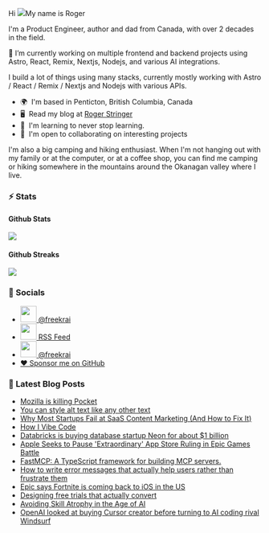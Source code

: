 Hi ![](https://user-images.githubusercontent.com/18350557/176309783-0785949b-9127-417c-8b55-ab5a4333674e.gif)My name is Roger 

I'm a Product Engineer, author and dad from Canada, with over 2 decades in the field.

🔭 I’m currently working on multiple frontend and backend projects using Astro, React, Remix, Nextjs, Nodejs, and various AI integrations. 

I build a lot of things using many stacks, currently mostly working with Astro / React / Remix / Nextjs and Nodejs with various APIs.  

* 🌍  I'm based in Penticton, British Columbia, Canada 
* 🖥️  Read my blog at [Roger Stringer](https://rogerstringer.com)
* 🧠  I'm learning to never stop learning. 
* 🤝  I'm open to collaborating on interesting projects

I'm also a big camping and hiking enthusiast. When I'm not hanging out with my family or at the computer, or at a coffee shop, you can find me camping or hiking somewhere in the mountains around the Okanagan valley where I live.

### :zap: Stats

#### Github Stats
  
![](https://github-readme-stats-knowmad.vercel.app/api?username=freekrai&show_icons=true&count_private=true)
  
#### Github Streaks 
  
![](https://github-readme-streak-stats.herokuapp.com/?user=freekrai)

### :card_index: Socials  

- <a href="https://www.github.com/freekrai" target="_blank" rel="noreferrer"><img src="https://raw.githubusercontent.com/danielcranney/readme-generator/main/public/icons/socials/github.svg" width="32" height="32" /> @freekrai</a>
- <a href="https://rogerstringer.com/rss.xml" target="_blank" rel="noreferrer"><img src="https://raw.githubusercontent.com/danielcranney/readme-generator/main/public/icons/socials/rss.svg" width="32" height="32" /> RSS Feed</a>
- <a href="https://x/freekrai" target="_blank" rel="noreferrer"><img src="https://raw.githubusercontent.com/danielcranney/readme-generator/main/public/icons/socials/twitter.svg" width="32" height="32" /> @freekrai</a>
- <a href="https://github.com/sponsors/freekrai"> ❤️ Sponsor me on GitHub</a>

### :newspaper: Latest Blog Posts

<!-- BLOG-POST-LIST:START -->
- [Mozilla is killing Pocket](https://rogerstringer.com/blog/mozilla-is-killing-pocket)
- [You can style alt text like any other text](https://rogerstringer.com/bookmarks/you-can-style-alt-text-like-any-other-text)
- [Why Most Startups Fail at SaaS Content Marketing &lpar;And How to Fix It&rpar;](https://rogerstringer.com/bookmarks/why-most-startups-fail-at-saas-content-marketing-and-how-to-fix-it)
- [How I Vibe Code](https://rogerstringer.com/blog/how-i-vibe-code)
- [Databricks is buying database startup Neon for about $1 billion](https://rogerstringer.com/blog/databricks-neon)
- [Apple Seeks to Pause &#39;Extraordinary&#39; App Store Ruling in Epic Games Battle](https://rogerstringer.com/blog/apple-appeals-app-store-ruling-epic-games)
- [FastMCP: A TypeScript framework for building MCP servers.](https://rogerstringer.com/bookmarks/fastmcp)
- [How to write error messages that actually help users rather than frustrate them](https://rogerstringer.com/bookmarks/how-to-write-error-messages-that-actually-help-users-rather-than-frustrate-them)
- [Epic says Fortnite is coming back to iOS in the US](https://rogerstringer.com/blog/fortnite-ios-apple-app-store-us-return)
- [Designing free trials that actually convert](https://rogerstringer.com/bookmarks/designing-free-trials-tips)
- [Avoiding Skill Atrophy in the Age of AI](https://rogerstringer.com/bookmarks/avoiding-skill-atrophy-in-the-age-of-ai)
- [OpenAI looked at buying Cursor creator before turning to AI coding rival Windsurf](https://rogerstringer.com/blog/openai-looked-at-cursor-before-considering-deal-with-rival-windsurf)
<!-- BLOG-POST-LIST:END -->

<!--
#### Top Languages 
![](https://github-readme-stats-knowmad.vercel.app/api/top-langs/?username=freekrai&hide=null&count_private=true)
![wakatime stats](https://github-readme-stats-knowmad.vercel.app/api/wakatime?username=datamcfly)


Here are some ideas to get you started:

- 🔭 I’m currently working on ...
- 🌱 I’m currently learning ...
- 👯 I’m looking to collaborate on ...
- 🤔 I’m looking for help with ...
- 💬 Ask me about ...
- 📫 How to reach me: ...
- 😄 Pronouns: ...
- ⚡ Fun fact: ...
-->
